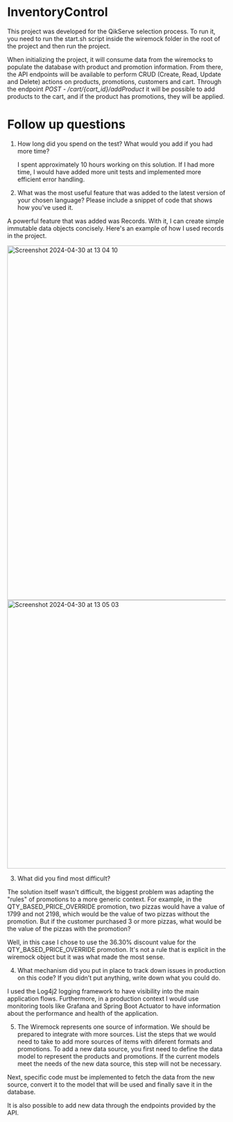 # InventoryControl

This project was developed for the QikServe selection process. To run it, you need to run the start.sh script inside the wiremock folder in the root of the project and then run the project.

When initializing the project, it will consume data from the wiremocks to populate the database with product and promotion information. From there, the API endpoints will be available to perform CRUD (Create, Read, Update and Delete) actions on products, promotions, customers and cart. Through the endpoint *POST - /cart/{cart_id}/addProduct* it will be possible to add products to the cart, and if the product has promotions, they will be applied.


# Follow up questions
1. How long did you spend on the test? What would you add if you had more time?

   
   I spent approximately 10 hours working on this solution. If I had more time, I would have added more unit tests and implemented more efficient error handling.


2. What was the most useful feature that was added to the latest version of your chosen language? Please include a snippet of code that shows how you've used it.

A powerful feature that was added was Records. With it, I can create simple immutable data objects concisely. Here's an example of how I used records in the project.

<img width="817" alt="Screenshot 2024-04-30 at 13 04 10" src="https://github.com/FernandoGontijo/InventoryControl/assets/16126146/a5c3151b-5086-42d1-b768-1f06e5f9c7fd">

<img width="619" alt="Screenshot 2024-04-30 at 13 05 03" src="https://github.com/FernandoGontijo/InventoryControl/assets/16126146/fbaa6811-be8d-45eb-b069-5507e9f20e75">



3. What did you find most difficult?

The solution itself wasn't difficult, the biggest problem was adapting the "rules" of promotions to a more generic context. For example, in the QTY_BASED_PRICE_OVERRIDE promotion, two pizzas would have a value of 1799 and not 2198, which would be the value of two pizzas without the promotion. But if the customer purchased 3 or more pizzas, what would be the value of the pizzas with the promotion?

Well, in this case I chose to use the 36.30% discount value for the QTY_BASED_PRICE_OVERRIDE promotion. It's not a rule that is explicit in the wiremock object but it was what made the most sense.


4. What mechanism did you put in place to track down issues in production on this code? If you didn’t put anything, write down what you
   could do.

I used the Log4j2 logging framework to have visibility into the main application flows. Furthermore, in a production context I would use monitoring tools like Grafana and Spring Boot Actuator to have information about the performance and health of the application.


5. The Wiremock represents one source of information. We should be prepared to integrate with more sources. List the steps that we would need to take to add more sources of items with diferent formats and promotions.
   To add a new data source, you first need to define the data model to represent the products and promotions. If the current models meet the needs of the new data source, this step will not be necessary.

Next, specific code must be implemented to fetch the data from the new source, convert it to the model that will be used and finally save it in the database.

It is also possible to add new data through the endpoints provided by the API.
